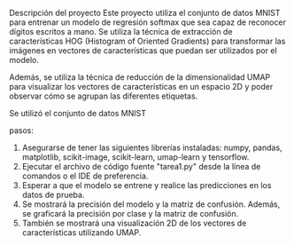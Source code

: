 Descripción del proyecto
Este proyecto utiliza el conjunto de datos MNIST para entrenar un modelo de regresión softmax que sea capaz de reconocer dígitos escritos a mano. Se utiliza la técnica de extracción de características HOG (Histogram of Oriented Gradients) para transformar las imágenes en vectores de características que puedan ser utilizados por el modelo.

Además, se utiliza la técnica de reducción de la dimensionalidad UMAP para visualizar los vectores de características en un espacio 2D y poder observar cómo se agrupan las diferentes etiquetas.

Se utilizó el conjunto de datos MNIST

pasos:

1. Asegurarse de tener las siguientes librerías instaladas: numpy, pandas, matplotlib, scikit-image, scikit-learn, umap-learn y tensorflow.
2. Ejecutar el archivo de código fuente "tarea1.py" desde la línea de comandos o el IDE de preferencia.
3. Esperar a que el modelo se entrene y realice las predicciones en los datos de prueba.
4. Se mostrará la precisión del modelo y la matriz de confusión. Además, se graficará la precisión por clase y la matriz de confusión.
6. También se mostrará una visualización 2D de los vectores de características utilizando UMAP.


